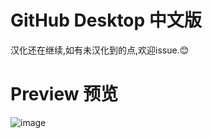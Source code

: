# GitHub Desktop 中文版
汉化还在继续,如有未汉化到的点,欢迎issue.😊

#  Preview 预览
![image](https://github.com/user-attachments/assets/4f3b418a-730a-4fee-9e48-f64807d86396)
